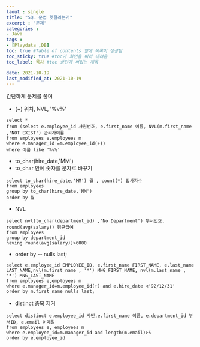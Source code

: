 ```yaml
---
laout : single
title: "SQL 문법 헷갈리는거"
excerpt : "문제"
categories :
- Java
tags :
- [Playdata ,DB]
toc: true #Table of contents 옆에 목록이 생성됨
toc_sticky: true #toc가 화면을 따라 내려옴
toc_label: 목차 #toc 상단에 써있는 제목

date: 2021-10-19
last_modified_at: 2021-10-19
---
```


간단하게 문제를 풀며
- (+) 위치, NVL, '%v%'
```
select *
from (select e.employee_id 사원번호, e.first_name 이름, NVL(m.first_name ,'NOT EXIST') 관리자이름
from employees e,employees m
where e.manager_id =m.employee_id(+))
where 이름 like '%v%'
```
- to_char(hire_date,'MM')
- to_char 안에 숫자를 문자로 바꾸기
```
select to_char(hire_date,'MM') 월 , count(*) 입사자수
from employees
group by to_char(hire_date,'MM')
order by 월
```

- NVL
```
select nvl(to_char(department_id) ,'No Department') 부서번호, round(avg(salary)) 평균급여
from employees
group by department_id
having round(avg(salary))>6000
```
- order by -- nulls last;
```
select e.employee_id EMPLOYEE_ID, e.first_name FIRST_NAME, e.last_name LAST_NAME,nvl(m.first_name , '*') MNG_FIRST_NAME, nvl(m.last_name , '*') MNG_LAST_NAME
from employees e,employees m
where e.manager_id=m.employee_id(+) and e.hire_date <'92/12/31'
order by m.first_name nulls last;
```

- distinct 중복 제거
```
select distinct e.employee_id 사번,e.first_name 이름, e.department_id 부서ID, e.email 이메일
from employees e, employees m
where e.employee_id=m.manager_id and length(m.email)>5
order by e.employee_id
```
